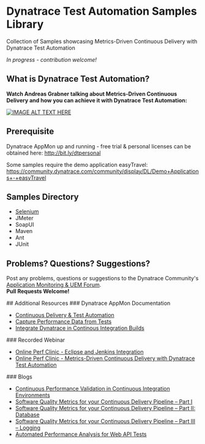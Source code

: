 # Dynatrace Test Automation Samples Library

Collection of Samples showcasing Metrics-Driven Continuous Delivery with Dynatrace Test Automation

*In progress - contribution welcome!*

## What is Dynatrace Test Automation? 

**Watch Andreas Grabner talking about Metrics-Driven Continuous Delivery and how you can achieve it with Dynatrace Test Automation:**

[![IMAGE ALT TEXT HERE](https://img.youtube.com/vi/TXPSDpy7unw/0.jpg)](https://www.youtube.com/watch?v=TXPSDpy7unw)

## Prerequisite

Dynatrace AppMon up and running - free trial & personal licenses can be obtained here: http://bit.ly/dtpersonal

Some samples require the demo application easyTravel: https://community.dynatrace.com/community/display/DL/Demo+Applications+-+easyTravel

## Samples Directory

* [Selenium](./selenium/)
* JMeter
* SoapUI
* Maven
* Ant
* JUnit

## Problems? Questions? Suggestions?

Post any problems, questions or suggestions to the Dynatrace Community's [Application Monitoring & UEM Forum](https://answers.dynatrace.com/spaces/146/index.html). 
<br />**Pull Requests Welcome!**

<a name="resources"/>
## Additional Resources

<a name="doc"/>
### Dynatrace AppMon Documentation

- [Continuous Delivery & Test Automation](https://community.dynatrace.com/community/pages/viewpage.action?pageId=215161284)
- [Capture Performance Data from Tests](https://community.dynatrace.com/community/display/DOCDT63/Capture+Performance+Data+from+Tests)
- [Integrate Dynatrace in Continous Integration Builds](https://community.dynatrace.com/community/display/DOCDT63/Integrate+Dynatrace+in+Continuous+Integration+Builds)

<a name="webinar"/>
### Recorded Webinar

- [Online Perf Clinic - Eclipse and Jenkins Integration](https://youtu.be/p4Vh6BWlPjg)
- [Online Perf Clinic - Metrics-Driven Continuous Delivery with Dynatrace Test Automation](https://youtu.be/TXPSDpy7unw)

<a name="blogs"/>
### Blogs

- [Continuous Performance Validation in Continuous Integration Environments](http://apmblog.dynatrace.com/2013/11/27/continuous-performance-validation-in-continuous-integration-environments/)
- [Software Quality Metrics for your Continuous Delivery Pipeline – Part I](http://apmblog.dynatrace.com/2014/03/13/software-quality-metrics-for-your-continuous-delivery-pipeline-part-i/)
- [Software Quality Metrics for your Continuous Delivery Pipeline – Part II: Database](http://apmblog.dynatrace.com/2014/04/23/database-access-quality-metrics-for-your-continuous-delivery-pipeline/)
- [Software Quality Metrics for your Continuous Delivery Pipeline – Part III – Logging](http://apmblog.dynatrace.com/2014/06/17/software-quality-metrics-for-your-continuous-delivery-pipeline-part-iii-logging/)
- [Automated Performance Analysis for Web API Tests](http://apmblog.dynatrace.com/2014/12/23/automated-performance-analysis-web-api-tests/)
